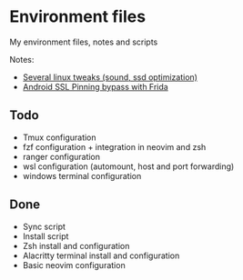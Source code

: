 # Environment files

My environment files, notes and scripts

Notes:
- [Several linux tweaks (sound, ssd optimization)](./notes/tweaks.md)
- [Android SSL Pinning bypass with Frida](./notes/android-ssl.md)

## Todo
- Tmux configuration
- fzf configuration + integration in neovim and zsh
- ranger configuration
- wsl configuration (automount, host and port forwarding)
- windows terminal configuration

## Done
- Sync script
- Install script
- Zsh install and configuration
- Alacritty terminal install and configuration
- Basic neovim configuration

